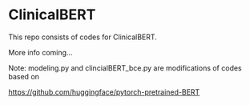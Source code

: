 # ClinicalBERT

This repo consists of codes for ClinicalBERT.

More info coming...

Note: modeling.py and clincialBERT_bce.py are modifications of codes based on 

https://github.com/huggingface/pytorch-pretrained-BERT

